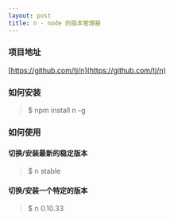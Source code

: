 ```yaml
---
layout: post
title: n - node 的版本管理器
---
```


### 项目地址

[https://github.com/tj/n](https://github.com/tj/n)

### 如何安装

> $ npm install n -g

### 如何使用

#### 切换/安装最新的稳定版本

> $ n stable

#### 切换/安装一个特定的版本

> $ n 0.10.33
